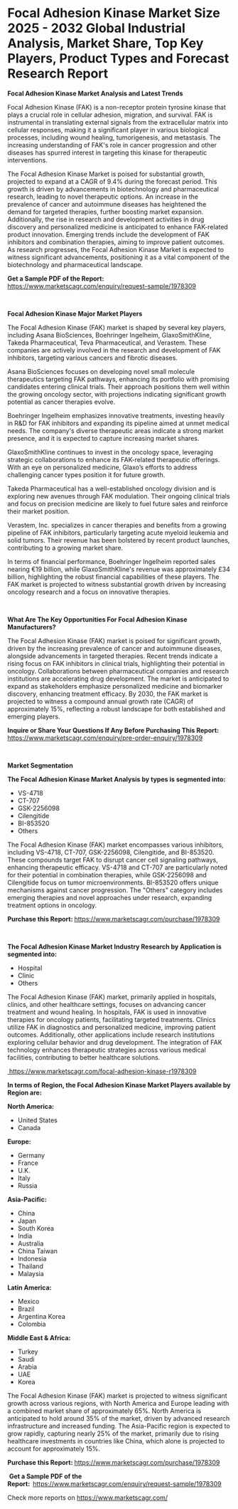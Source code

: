 <p><h1>Focal Adhesion Kinase Market Size 2025 - 2032 Global Industrial Analysis, Market Share, Top Key Players, Product Types and Forecast Research Report</h1></p><p><strong>Focal Adhesion Kinase Market Analysis and Latest Trends</strong></p>
<p><p>Focal Adhesion Kinase (FAK) is a non-receptor protein tyrosine kinase that plays a crucial role in cellular adhesion, migration, and survival. FAK is instrumental in translating external signals from the extracellular matrix into cellular responses, making it a significant player in various biological processes, including wound healing, tumorigenesis, and metastasis. The increasing understanding of FAK's role in cancer progression and other diseases has spurred interest in targeting this kinase for therapeutic interventions.</p><p>The Focal Adhesion Kinase Market is poised for substantial growth, projected to expand at a CAGR of 9.4% during the forecast period. This growth is driven by advancements in biotechnology and pharmaceutical research, leading to novel therapeutic options. An increase in the prevalence of cancer and autoimmune diseases has heightened the demand for targeted therapies, further boosting market expansion. Additionally, the rise in research and development activities in drug discovery and personalized medicine is anticipated to enhance FAK-related product innovation. Emerging trends include the development of FAK inhibitors and combination therapies, aiming to improve patient outcomes. As research progresses, the Focal Adhesion Kinase Market is expected to witness significant advancements, positioning it as a vital component of the biotechnology and pharmaceutical landscape.</p></p>
<p><strong>Get a Sample PDF of the Report:&nbsp;</strong> <a href="https://www.marketscagr.com/enquiry/request-sample/1978309?utm_campaign=2271&utm_medium=2&utm_source=Github&utm_content=ia&utm_term=08032025&utm_id=focal-adhesion-kinase">https://www.marketscagr.com/enquiry/request-sample/1978309</a></p>
<p>&nbsp;</p>
<p><strong>Focal Adhesion Kinase Major Market Players</strong></p>
<p><p>The Focal Adhesion Kinase (FAK) market is shaped by several key players, including Asana BioSciences, Boehringer Ingelheim, GlaxoSmithKline, Takeda Pharmaceutical, Teva Pharmaceutical, and Verastem. These companies are actively involved in the research and development of FAK inhibitors, targeting various cancers and fibrotic diseases.</p><p>Asana BioSciences focuses on developing novel small molecule therapeutics targeting FAK pathways, enhancing its portfolio with promising candidates entering clinical trials. Their approach positions them well within the growing oncology sector, with projections indicating significant growth potential as cancer therapies evolve.</p><p>Boehringer Ingelheim emphasizes innovative treatments, investing heavily in R&D for FAK inhibitors and expanding its pipeline aimed at unmet medical needs. The company's diverse therapeutic areas indicate a strong market presence, and it is expected to capture increasing market shares.</p><p>GlaxoSmithKline continues to invest in the oncology space, leveraging strategic collaborations to enhance its FAK-related therapeutic offerings. With an eye on personalized medicine, Glaxo’s efforts to address challenging cancer types position it for future growth.</p><p>Takeda Pharmaceutical has a well-established oncology division and is exploring new avenues through FAK modulation. Their ongoing clinical trials and focus on precision medicine are likely to fuel future sales and reinforce their market position.</p><p>Verastem, Inc. specializes in cancer therapies and benefits from a growing pipeline of FAK inhibitors, particularly targeting acute myeloid leukemia and solid tumors. Their revenue has been bolstered by recent product launches, contributing to a growing market share.</p><p>In terms of financial performance, Boehringer Ingelheim reported sales nearing €19 billion, while GlaxoSmithKline's revenue was approximately £34 billion, highlighting the robust financial capabilities of these players. The FAK market is projected to witness substantial growth driven by increasing oncology research and a focus on innovative therapies.</p></p>
<p>&nbsp;</p>
<p><strong>What Are The Key Opportunities For Focal Adhesion Kinase Manufacturers?</strong></p>
<p><p>The Focal Adhesion Kinase (FAK) market is poised for significant growth, driven by the increasing prevalence of cancer and autoimmune diseases, alongside advancements in targeted therapies. Recent trends indicate a rising focus on FAK inhibitors in clinical trials, highlighting their potential in oncology. Collaborations between pharmaceutical companies and research institutions are accelerating drug development. The market is anticipated to expand as stakeholders emphasize personalized medicine and biomarker discovery, enhancing treatment efficacy. By 2030, the FAK market is projected to witness a compound annual growth rate (CAGR) of approximately 15%, reflecting a robust landscape for both established and emerging players.</p></p>
<p><strong>Inquire or Share Your Questions If Any Before Purchasing This Report:</strong> <a href="https://www.marketscagr.com/enquiry/pre-order-enquiry/1978309?utm_campaign=2271&utm_medium=2&utm_source=Github&utm_content=ia&utm_term=08032025&utm_id=focal-adhesion-kinase">https://www.marketscagr.com/enquiry/pre-order-enquiry/1978309</a></p>
<p>&nbsp;</p>
<p><strong>Market Segmentation</strong></p>
<p><strong>The Focal Adhesion Kinase Market Analysis by types is segmented into:</strong></p>
<p><ul><li>VS-4718</li><li>CT-707</li><li>GSK-2256098</li><li>Cilengitide</li><li>BI-853520</li><li>Others</li></ul></p>
<p><p>The Focal Adhesion Kinase (FAK) market encompasses various inhibitors, including VS-4718, CT-707, GSK-2256098, Cilengitide, and BI-853520. These compounds target FAK to disrupt cancer cell signaling pathways, enhancing therapeutic efficacy. VS-4718 and CT-707 are particularly noted for their potential in combination therapies, while GSK-2256098 and Cilengitide focus on tumor microenvironments. BI-853520 offers unique mechanisms against cancer progression. The "Others" category includes emerging therapies and novel approaches under research, expanding treatment options in oncology.</p></p>
<p><strong>Purchase this Report:&nbsp;</strong><a href="https://www.marketscagr.com/purchase/1978309?utm_campaign=2271&utm_medium=2&utm_source=Github&utm_content=ia&utm_term=08032025&utm_id=focal-adhesion-kinase">https://www.marketscagr.com/purchase/1978309</a></p>
<p>&nbsp;</p>
<p><strong>The Focal Adhesion Kinase Market Industry Research by Application is segmented into:</strong></p>
<p><ul><li>Hospital</li><li>Clinic</li><li>Others</li></ul></p>
<p><p>The Focal Adhesion Kinase (FAK) market, primarily applied in hospitals, clinics, and other healthcare settings, focuses on advancing cancer treatment and wound healing. In hospitals, FAK is used in innovative therapies for oncology patients, facilitating targeted treatments. Clinics utilize FAK in diagnostics and personalized medicine, improving patient outcomes. Additionally, other applications include research institutions exploring cellular behavior and drug development. The integration of FAK technology enhances therapeutic strategies across various medical facilities, contributing to better healthcare solutions.</p></p>
<p><a href="https://www.marketscagr.com/focal-adhesion-kinase-r1978309?utm_campaign=2271&utm_medium=2&utm_source=Github&utm_content=ia&utm_term=08032025&utm_id=focal-adhesion-kinase">&nbsp;https://www.marketscagr.com/focal-adhesion-kinase-r1978309</a></p>
<p><strong>In terms of Region, the Focal Adhesion Kinase Market Players available by Region are:</strong></p>
<p>
    <p> <strong> North America: </strong>
        <ul>
            <li>United States</li>
            <li>Canada</li>
        </ul>
        </p> 
    <p> <strong> Europe: </strong>
        <ul>
            <li>Germany</li>
            <li>France</li>
            <li>U.K.</li>
            <li>Italy</li>
            <li>Russia</li>
        </ul>
        </p> 
    <p> <strong> Asia-Pacific: </strong>
        <ul>
            <li>China</li>
            <li>Japan</li>
            <li>South Korea</li>
            <li>India</li>
            <li>Australia</li>
            <li>China Taiwan</li>
            <li>Indonesia</li>
            <li>Thailand</li>
            <li>Malaysia</li>
        </ul>
        </p> 
    <p> <strong> Latin America: </strong>
        <ul>
            <li>Mexico</li>
            <li>Brazil</li>
            <li>Argentina Korea</li>
            <li>Colombia</li>
        </ul>
        </p> 
    <p> <strong> Middle East & Africa: </strong>
        <ul>
            <li>Turkey</li>
            <li>Saudi</li>
            <li>Arabia</li>
            <li>UAE</li>
            <li>Korea</li>
        </ul>
    </p>
    </p>
<p><p>The Focal Adhesion Kinase (FAK) market is projected to witness significant growth across various regions, with North America and Europe leading with a combined market share of approximately 65%. North America is anticipated to hold around 35% of the market, driven by advanced research infrastructure and increased funding. The Asia-Pacific region is expected to grow rapidly, capturing nearly 25% of the market, primarily due to rising healthcare investments in countries like China, which alone is projected to account for approximately 15%.</p></p>
<p><strong>Purchase this Report: </strong><a href="https://www.marketscagr.com/purchase/1978309?utm_campaign=2271&utm_medium=2&utm_source=Github&utm_content=ia&utm_term=08032025&utm_id=focal-adhesion-kinase">https://www.marketscagr.com/purchase/1978309</a></p>
<p>&nbsp;<strong>Get a Sample PDF of the Report:&nbsp;&nbsp;</strong><a href="https://www.marketscagr.com/enquiry/request-sample/1978309?utm_campaign=2271&utm_medium=2&utm_source=Github&utm_content=ia&utm_term=08032025&utm_id=focal-adhesion-kinase">https://www.marketscagr.com/enquiry/request-sample/1978309</a></p>
<p><strong></strong></p>
<p>Check more reports on <a href="https://www.marketscagr.com/?utm_campaign=2271&utm_medium=2&utm_source=Github&utm_content=ia&utm_term=08032025&utm_id=focal-adhesion-kinase">https://www.marketscagr.com/</a></p>